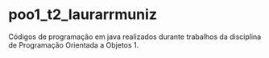 # poo1_t2_laurarrmuniz
Códigos de programação em java realizados durante trabalhos da disciplina de Programação Orientada a Objetos 1.
